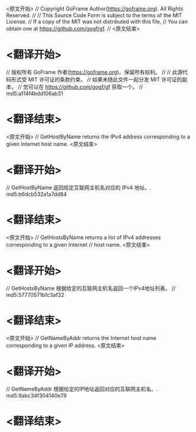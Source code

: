 
<原文开始>
// Copyright GoFrame Author(https://goframe.org). All Rights Reserved.
//
// This Source Code Form is subject to the terms of the MIT License.
// If a copy of the MIT was not distributed with this file,
// You can obtain one at https://github.com/gogf/gf.
//
<原文结束>

# <翻译开始>
// 版权所有 GoFrame 作者(https://goframe.org)。保留所有权利。
//
// 此源代码形式受 MIT 许可证的条款约束。
// 如果未随此文件一起分发 MIT 许可证的副本，
// 您可以在 https://github.com/gogf/gf 获取一个。
// md5:a114f4bdd106ab31
# <翻译结束>


<原文开始>
// GetHostByName returns the IPv4 address corresponding to a given Internet host name.
<原文结束>

# <翻译开始>
// GetHostByName 返回给定互联网主机名对应的 IPv4 地址。. md5:b6dcb532a1a7dd84
# <翻译结束>


<原文开始>
// GetHostsByName returns a list of IPv4 addresses corresponding to a given Internet
// host name.
<原文结束>

# <翻译开始>
// GetHostsByName 根据给定的互联网主机名返回一个IPv4地址列表。
// md5:57770571b1c3af32
# <翻译结束>


<原文开始>
// GetNameByAddr returns the Internet host name corresponding to a given IP address.
<原文结束>

# <翻译开始>
// GetNameByAddr 根据给定的IP地址返回对应的互联网主机名。. md5:9abc34f304140e79
# <翻译结束>

